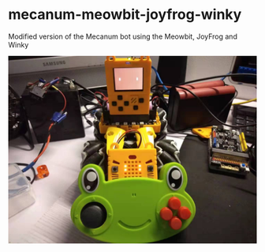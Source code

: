 # mecanum-meowbit-joyfrog-winky
Modified version of the Mecanum bot using the Meowbit, JoyFrog and Winky

![Winky Mecanum](winky-mecanum.jpg)
